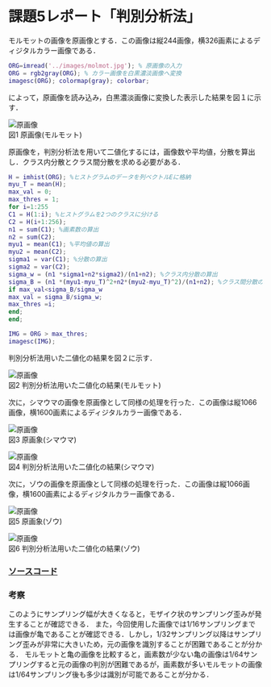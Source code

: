 # 課題5レポート「判別分析法」

モルモットの画像を原画像とする．この画像は縦244画像，横326画素によるディジタルカラー画像である．
```matlab
ORG=imread('../images/molmot.jpg'); % 原画像の入力        
ORG = rgb2gray(ORG); % カラー画像を白黒濃淡画像へ変換       
imagesc(ORG); colormap(gray); colorbar;
```
によって，原画像を読み込み，白黒濃淡画像に変換した表示した結果を図１に示す．

![原画像](https://github.com/suke123/matlab_image_processing/blob/master/%E8%AA%B2%E9%A1%8C5/images/molmot0.png)  
図1 原画像(モルモット)

原画像を，判別分析法を用いて二値化するには，画像数や平均値，分散を算出し．クラス内分散とクラス間分散を求める必要がある．
```matlab
H = imhist(ORG); %ヒストグラムのデータを列ベクトルEに格納        
myu_T = mean(H);      
max_val = 0;        
max_thres = 1;       
for i=1:255      
C1 = H(1:i); %ヒストグラムを2つのクラスに分ける      
C2 = H(i+1:256);           
n1 = sum(C1); %画素数の算出        
n2 = sum(C2);        
myu1 = mean(C1); %平均値の算出       
myu2 = mean(C2);       
sigma1 = var(C1); %分散の算出       
sigma2 = var(C2);      
sigma_w = (n1 *sigma1+n2*sigma2)/(n1+n2); %クラス内分散の算出      
sigma_B = (n1 *(myu1-myu_T)^2+n2*(myu2-myu_T)^2)/(n1+n2); %クラス間分散の算出         
if max_val<sigma_B/sigma_w        
max_val = sigma_B/sigma_w;        
max_thres =i;       
end;      
end;     

IMG = ORG > max_thres;        
imagesc(IMG);      
```
判別分析法用いた二値化の結果を図２に示す．    

![原画像](https://github.com/suke123/matlab_image_processing/blob/master/%E8%AA%B2%E9%A1%8C5/images/molmot_after.png)  
図2 判別分析法用いた二値化の結果(モルモット)

次に，シマウマの画像を原画像として同様の処理を行った．この画像は縦1066画像，横1600画素によるディジタルカラー画像である．

![原画像](https://github.com/suke123/matlab_image_processing/blob/master/%E8%AA%B2%E9%A1%8C5/images/zebra0.png)  
図3 原画象(シマウマ)

![原画像](https://github.com/suke123/matlab_image_processing/blob/master/%E8%AA%B2%E9%A1%8C5/images/zebra_after.png)  
図4 判別分析法用いた二値化の結果(シマウマ)

次に，ゾウの画像を原画像として同様の処理を行った．この画像は縦1066画像，横1600画素によるディジタルカラー画像である．

![原画像](https://github.com/suke123/matlab_image_processing/blob/master/%E8%AA%B2%E9%A1%8C5/images/zou0.png)  
図5 原画象(ゾウ)

![原画像](https://github.com/suke123/matlab_image_processing/blob/master/%E8%AA%B2%E9%A1%8C5/images/zou_after.png)  
図6 判別分析法用いた二値化の結果(ゾウ)

### [ソースコード](https://github.com/suke123/matlab_image_processing/blob/master/%E8%AA%B2%E9%A1%8C5/kadai5.m)

### 考察

このようにサンプリング幅が大きくなると，モザイク状のサンプリング歪みが発生することが確認できる．
また，今回使用した画像では1/16サンプリングまでは画像が亀であることが確認できる．しかし，1/32サンプリング以降はサンプリング歪みが非常に大きいため，元の画像を識別することが困難であることが分かる．
モルモットと亀の画像を比較すると，画素数が少ない亀の画像は1/64サンプリングすると元の画像の判別が困難であるが，画素数が多いモルモットの画像は1/64サンプリング後も多少は識別が可能であることが分かる．
